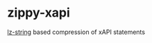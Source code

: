 zippy-xapi
==========

[lz-string](http://pieroxy.net/blog/pages/lz-string/index.html) based compression of xAPI statements
